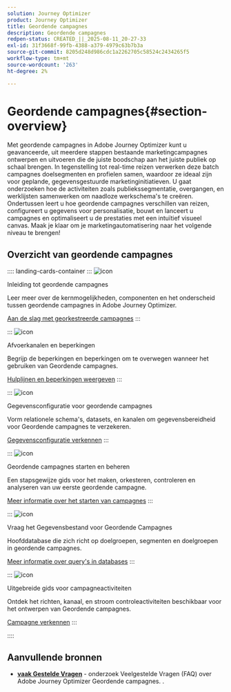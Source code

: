 ```yaml
---
solution: Journey Optimizer
product: Journey Optimizer
title: Geordende campagnes
description: Geordende campagnes
redpen-status: CREATED_||_2025-08-11_20-27-33
exl-id: 31f3668f-99fb-4388-a379-4979c63b7b3a
source-git-commit: 8205d248d986cdc1a2262705c58524c2434265f5
workflow-type: tm+mt
source-wordcount: '263'
ht-degree: 2%

---
```


# Geordende campagnes{#section-overview}

Met geordende campagnes in Adobe Journey Optimizer kunt u geavanceerde, uit meerdere stappen bestaande marketingcampagnes ontwerpen en uitvoeren die de juiste boodschap aan het juiste publiek op schaal brengen. In tegenstelling tot real-time reizen verwerken deze batch campagnes doelsegmenten en profielen samen, waardoor ze ideaal zijn voor geplande, gegevensgestuurde marketinginitiatieven. U gaat onderzoeken hoe de activiteiten zoals publiekssegmentatie, overgangen, en werklijsten samenwerken om naadloze werkschema&#39;s te creëren. Ondertussen leert u hoe geordende campagnes verschillen van reizen, configureert u gegevens voor personalisatie, bouwt en lanceert u campagnes en optimaliseert u de prestaties met een intuïtief visueel canvas. Maak je klaar om je marketingautomatisering naar het volgende niveau te brengen!

## Overzicht van geordende campagnes

:::: landing-cards-container
:::
![icon](https://cdn.experienceleague.adobe.com/icons/book.svg)

Inleiding tot geordende campagnes

Leer meer over de kernmogelijkheden, componenten en het onderscheid tussen geordende campagnes in Adobe Journey Optimizer.

[Aan de slag met georkestreerde campagnes](../using/orchestrated/gs-orchestrated-campaigns.md)
:::

:::
![icon](https://cdn.experienceleague.adobe.com/icons/shield-halved.svg)

Afvoerkanalen en beperkingen

Begrijp de beperkingen en beperkingen om te overwegen wanneer het gebruiken van Geordende campagnes.

[Hulplijnen en beperkingen weergeven](../using/orchestrated/guardrails.md)
:::

:::
![icon](https://cdn.experienceleague.adobe.com/icons/gear.svg)

Gegevensconfiguratie voor geordende campagnes

Vorm relationele schema&#39;s, datasets, en kanalen om gegevensbereidheid voor Geordende campagnes te verzekeren.

[Gegevensconfiguratie verkennen](data-configuration-landing-page.md)
:::

:::
![icon](https://cdn.experienceleague.adobe.com/icons/circle-play.svg)

Geordende campagnes starten en beheren

Een stapsgewijze gids voor het maken, orkesteren, controleren en analyseren van uw eerste geordende campagne.

[Meer informatie over het starten van campagnes](launch-landing-page.md)
:::

:::
![icon](https://cdn.experienceleague.adobe.com/icons/code-branch.svg)

Vraag het Gegevensbestand voor Geordende Campagnes

Hoofddatabase die zich richt op doelgroepen, segmenten en doelgroepen in geordende campagnes.

[Meer informatie over query&#39;s in databases](query-database-landing-page.md)
:::

:::
![icon](https://cdn.experienceleague.adobe.com/icons/puzzle-piece.svg)

Uitgebreide gids voor campagneactiviteiten

Ontdek het richten, kanaal, en stroom controleactiviteiten beschikbaar voor het ontwerpen van Geordende campagnes.

[Campagne verkennen](design-campaigns-landing-page.md)
:::

::::

## Aanvullende bronnen

- **[vaak Gestelde Vragen](../using/orchestrated/orchestrated-campaigns-faq.md)** - onderzoek Veelgestelde Vragen (FAQ) over Adobe Journey Optimizer Geordende campagnes.
.
